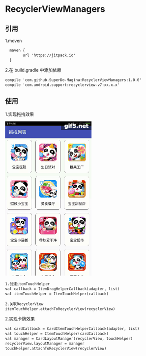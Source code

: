 # RecyclerViewManagers

## 引用

1.moven

      maven {
            url 'https://jitpack.io'
      }
 
2.在 build.gradle 中添加依赖

    compile 'com.github.SuperDo-Magina:RecyclerViewManagers:1.0.0'
    compile 'com.android.support:recyclerview-v7:xx.x.x'
    
## 使用

1.实现拖拽效果

![](./drag.gif)
	
	1.创建itemTouchHelper
	val callback = ItemDragHelperCallback(adapter, list)
	val itemTouchHelper = ItemTouchHelper(callback)
	
	2.关联RecyclerView
   	itemTouchHelper.attachToRecyclerView(recyclerView)
    
2.实现卡牌效果
	 
	val cardCallback = CardItemTouchHelperCallback(adapter, list)
	val touchHelper = ItemTouchHelper(cardCallback)
    val manager = CardLayoutManager(recyclerView, touchHelper)
    recyclerView.layoutManager = manager
    touchHelper.attachToRecyclerView(recyclerView)
